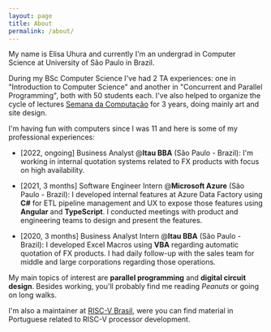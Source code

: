 ```yaml
---
layout: page
title: About
permalink: /about/
---
```


My name is Elisa Uhura and currently I'm an undergrad in Computer Science at University of São Paulo in Brazil.

During my BSc Computer Science I've had 2 TA experiences:
one in "Introduction to Computer Science" and another in "Concurrent and Parallel Programming",
both with 50 students each.
I've also helped to organize the cycle of lectures 
[Semana da Computação](https://bcc.ime.usp.br/semana/)
for 3 years, doing mainly art and site design.

I'm having fun with computers since I was 11 and here is some of my professional experiences:

* \[2022, ongoing] Business Analyst @**Itau BBA** (São Paulo - Brazil):
    I'm working in internal quotation systems related to FX products with focus on high availability.

* \[2021, 3 months\] Software Engineer Intern @**Microsoft Azure** (São Paulo - Brazil):
    I developed internal features at Azure Data Factory using **C#** for ETL pipeline management and UX to expose those features using **Angular** and **TypeScript**. I conducted meetings with product and engineering teams to design and present the features.

* \[2020, 3 months\] Business Analyst Intern @**Itau BBA** (São Paulo - Brazil):
    I developed Excel Macros using **VBA** regarding automatic quotation of FX products. I had daily follow-up with the sales team for middle and large corporations regarding those operations.

My main topics of interest are **parallel programming** and **digital circuit design**.
Besides working, you'll probably find me reading *Peanuts* or going on long walks.

I'm also a maintainer at [RISC-V Brasil](https://www.riscvbrasil.org), were you can find material in Portuguese related to RISC-V processor development.
